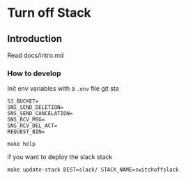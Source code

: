 # Turn off Stack

## Introduction
Read docs/intro.md

### How to develop

Init env variables with a `.env` file
git sta
```
S3_BUCKET=
SNS_SEND_DELETION=
SNS_SEND_CANCELATION=
SNS_RCV_MSG=
SNS_RCV_DEL_ACT=
REQUEST_BIN=
```

`make help`

if you want to deploy the slack stack

`make update-stack DEST=slack/ STACK_NAME=switchoffslack`

